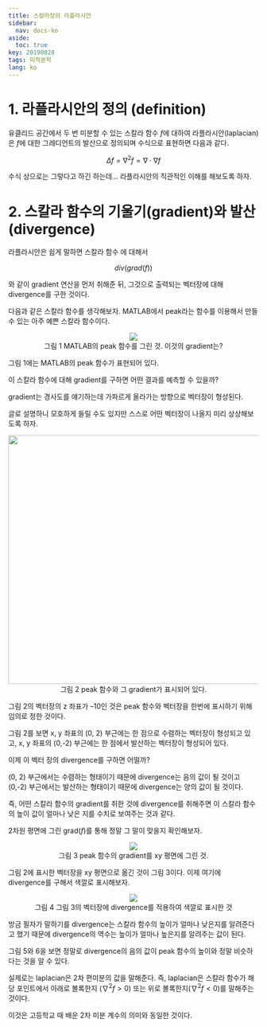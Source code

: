 ```yaml
---
title: 스칼라장의 라플라시안
sidebar:
  nav: docs-ko
aside:
  toc: true
key: 20190828
tags: 미적분학
lang: ko
---
```


# 1. 라플라시안의 정의 (definition)

유클리드 공간에서 두 번 미분할 수 있는 스칼라 함수 $f$에 대하여 라플라시안(laplacian)은 $f$에 대한 그레디언트의 발산으로 정의되며 수식으로 표현하면 다음과 같다. 

$$\Delta f = \nabla ^2 f = \nabla \cdot \nabla f$$

수식 상으로는 그렇다고 하긴 하는데... 라플라시안의 직관적인 이해를 해보도록 하자.

# 2. 스칼라 함수의 기울기(gradient)와 발산(divergence)


라플라시안은 쉽게 말하면 스칼라 함수 에 대해서

$$div(grad(f))$$

와 같이 gradient 연산을 먼저 취해준 뒤, 그것으로 출력되는 벡터장에 대해 divergence를 구한 것이다.

다음과 같은 스칼라 함수를 생각해보자. MATLAB에서 peak라는 함수를 이용해서 만들 수 있는 아주 예쁜 스칼라 함수이다.


<p align = "center">
  <img src = "https://raw.githubusercontent.com/angeloyeo/angeloyeo.github.io/master/pics/2019-08-28_laplacian/noname01.png">
<br>그림 1 MATLAB의 peak 함수를 그린 것. 이것의 gradient는?
</p>


그림 1에는 MATLAB의 peak 함수가 표현되어 있다. 

이 스칼라 함수에 대해 gradient를 구하면 어떤 결과를 예측할 수 있을까? 

gradient는 경사도를 얘기하는데 가파르게 올라가는 방향으로 벡터장이 형성된다. 

글로 설명하니 모호하게 들릴 수도 있지만 스스로 어떤 벡터장이 나올지 미리 상상해보도록 하자.

<p align = "center">
  <img width = "600" height = "500" src = "https://raw.githubusercontent.com/angeloyeo/angeloyeo.github.io/master/pics/2019-08-28_laplacian/noname02.png">
<br>그림 2 peak 함수와 그 gradient가 표시되어 있다.
</p>


그림 2의 벡터장의 z 좌표가 –10인 것은 peak 함수와 벡터장을 한번에 표시하기 위해 임의로 정한 것이다. 

그림 2를 보면 x, y 좌표의 (0, 2) 부근에는 한 점으로 수렴하는 벡터장이 형성되고 있고, x, y 좌표의 (0,-2) 부근에는 한 점에서 발산하는 벡터장이 형성되어 있다. 

이제 이 벡터 장의 divergence를 구하면 어떨까? 

(0, 2) 부근에서는 수렴하는 형태이기 때문에 divergence는 음의 값이 될 것이고 (0,-2) 부근에서는 발산하는 형태이기 때문에 divergence는 양의 값이 될 것이다.

즉, 어떤 스칼라 함수의 gradient를 취한 것에 divergence를 취해주면 이 스칼라 함수의 높이 값이 얼마나 낮은 지를 수치로 보여주는 것과 같다.

2차원 평면에 그린 grad($f$)를 통해 정말 그 말이 맞을지 확인해보자.

<p align = "center">
  <img src = "https://raw.githubusercontent.com/angeloyeo/angeloyeo.github.io/master/pics/2019-08-28_laplacian/noname03.png">
<br>그림 3 peak 함수의 gradient를 xy 평면에 그린 것.
</p>


그림 2에 표시한 벡터장을 xy 평면으로 옮긴 것이 그림 3이다. 이제 여기에 divergence를 구해서 색깔로 표시해보자.


<p align = "center">
  <img src = "https://raw.githubusercontent.com/angeloyeo/angeloyeo.github.io/master/pics/2019-08-28_laplacian/noname04.png">
<br>그림 4 그림 3의 벡터장에 divergence를 적용하여 색깔로 표시한 것
</p>


방금 필자가 말하기를 divergence는 스칼라 함수의 높이가 얼마나 낮은지를 알려준다고 했기 때문에 divergence의 역수는 높이가 얼마나 높은지를 알려주는 값이 된다.

그림 5와 6을 보면 정말로 divergence의 음의 값이 peak 함수의 높이와 정말 비슷하다는 것을 알 수 있다.

실제로는 laplacian은 2차 편미분의 값을 말해준다. 즉, laplacian은 스칼라 함수가 해당 포인트에서 아래로 볼록한지 ($\nabla^2f>0$) 또는 위로 볼록한지($\nabla^2f<0$)를 말해주는 것이다. 

이것은 고등학교 때 배운 2차 미분 계수의 의미와 동일한 것이다.